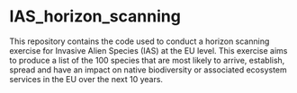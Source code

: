 # IAS_horizon_scanning

This repository contains the code used to conduct a horizon scanning exercise for Invasive Alien Species (IAS) at the EU level.
This exercise aims to produce a list of the 100 species that are most likely to arrive, establish, spread and have an impact on native biodiversity or associated ecosystem services in the EU over the next 10 years.
